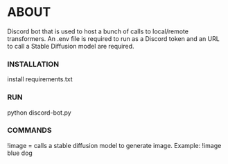 # ABOUT
Discord bot that is used to host a bunch of calls to local/remote transformers. An .env file is required to run as a Discord token and an URL to call a Stable Diffusion model are required.  

### INSTALLATION
install requirements.txt

### RUN
python discord-bot.py

### COMMANDS
!image = calls a stable diffusion model to generate image. Example: !image blue dog